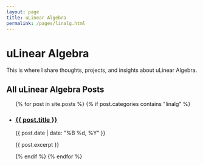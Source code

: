 ```yaml
---
layout: page
title: uLinear Algebra
permalink: /pages/linalg.html
---
```


# uLinear Algebra

This is where I share thoughts, projects, and insights about uLinear Algebra.

## All uLinear Algebra Posts

<ul class="post-list">
  {% for post in site.posts %}
    {% if post.categories contains "linalg" %}
      <li>
        <h3><a href="{{ post.url }}">{{ post.title }}</a></h3>
        <p class="post-meta">{{ post.date | date: "%B %d, %Y" }}</p>
        <p>{{ post.excerpt }}</p>
      </li>
    {% endif %}
  {% endfor %}
</ul>

